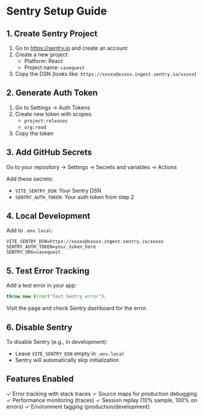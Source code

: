 # Sentry Setup Guide

## 1. Create Sentry Project

1. Go to https://sentry.io and create an account
2. Create a new project:
   - Platform: React
   - Project name: `casequest`
3. Copy the DSN (looks like: `https://xxxxx@xxxxx.ingest.sentry.io/xxxxx`)

## 2. Generate Auth Token

1. Go to Settings → Auth Tokens
2. Create new token with scopes:
   - `project:releases`
   - `org:read`
3. Copy the token

## 3. Add GitHub Secrets

Go to your repository → Settings → Secrets and variables → Actions

Add these secrets:
- `VITE_SENTRY_DSN`: Your Sentry DSN
- `SENTRY_AUTH_TOKEN`: Your auth token from step 2

## 4. Local Development

Add to `.env.local`:
```
VITE_SENTRY_DSN=https://xxxxx@xxxxx.ingest.sentry.io/xxxxx
SENTRY_AUTH_TOKEN=your_token_here
SENTRY_ORG=casequest
```

## 5. Test Error Tracking

Add a test error in your app:
```javascript
throw new Error("Test Sentry error");
```

Visit the page and check Sentry dashboard for the error.

## 6. Disable Sentry

To disable Sentry (e.g., in development):
- Leave `VITE_SENTRY_DSN` empty in `.env.local`
- Sentry will automatically skip initialization

## Features Enabled

✓ Error tracking with stack traces
✓ Source maps for production debugging
✓ Performance monitoring (traces)
✓ Session replay (10% sample, 100% on errors)
✓ Environment tagging (production/development)
